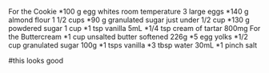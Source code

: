 For the Cookie
*100 g egg whites room temperature 3 large eggs
*140 g almond flour 1 1/2 cups
*90 g granulated sugar just under 1/2 cup
*130 g powdered sugar 1 cup
*1 tsp vanilla 5mL
*1/4 tsp cream of tartar 800mg
For the Buttercream
*1 cup unsalted butter softened 226g
*5 egg yolks
*1/2 cup granulated sugar 100g
*1 tsps vanilla
*3 tbsp water 30mL
*1 pinch salt

#this looks good
